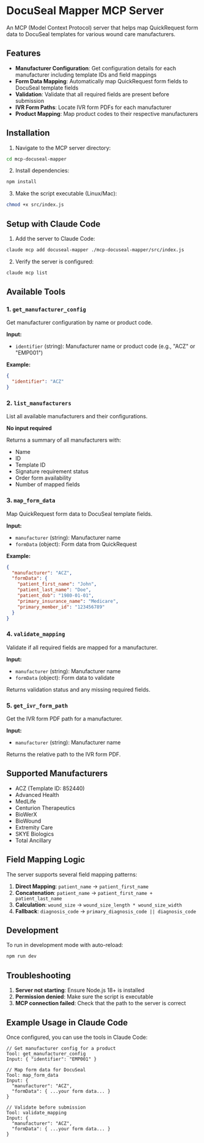 # DocuSeal Mapper MCP Server

An MCP (Model Context Protocol) server that helps map QuickRequest form data to DocuSeal templates for various wound care manufacturers.

## Features

- **Manufacturer Configuration**: Get configuration details for each manufacturer including template IDs and field mappings
- **Form Data Mapping**: Automatically map QuickRequest form fields to DocuSeal template fields
- **Validation**: Validate that all required fields are present before submission
- **IVR Form Paths**: Locate IVR form PDFs for each manufacturer
- **Product Mapping**: Map product codes to their respective manufacturers

## Installation

1. Navigate to the MCP server directory:
```bash
cd mcp-docuseal-mapper
```

2. Install dependencies:
```bash
npm install
```

3. Make the script executable (Linux/Mac):
```bash
chmod +x src/index.js
```

## Setup with Claude Code

1. Add the server to Claude Code:
```bash
claude mcp add docuseal-mapper ./mcp-docuseal-mapper/src/index.js
```

2. Verify the server is configured:
```bash
claude mcp list
```

## Available Tools

### 1. `get_manufacturer_config`
Get manufacturer configuration by name or product code.

**Input:**
- `identifier` (string): Manufacturer name or product code (e.g., "ACZ" or "EMP001")

**Example:**
```json
{
  "identifier": "ACZ"
}
```

### 2. `list_manufacturers`
List all available manufacturers and their configurations.

**No input required**

Returns a summary of all manufacturers with:
- Name
- ID
- Template ID
- Signature requirement status
- Order form availability
- Number of mapped fields

### 3. `map_form_data`
Map QuickRequest form data to DocuSeal template fields.

**Input:**
- `manufacturer` (string): Manufacturer name
- `formData` (object): Form data from QuickRequest

**Example:**
```json
{
  "manufacturer": "ACZ",
  "formData": {
    "patient_first_name": "John",
    "patient_last_name": "Doe",
    "patient_dob": "1980-01-01",
    "primary_insurance_name": "Medicare",
    "primary_member_id": "123456789"
  }
}
```

### 4. `validate_mapping`
Validate if all required fields are mapped for a manufacturer.

**Input:**
- `manufacturer` (string): Manufacturer name
- `formData` (object): Form data to validate

Returns validation status and any missing required fields.

### 5. `get_ivr_form_path`
Get the IVR form PDF path for a manufacturer.

**Input:**
- `manufacturer` (string): Manufacturer name

Returns the relative path to the IVR form PDF.

## Supported Manufacturers

- ACZ (Template ID: 852440)
- Advanced Health
- MedLife
- Centurion Therapeutics
- BioWerX
- BioWound
- Extremity Care
- SKYE Biologics
- Total Ancillary

## Field Mapping Logic

The server supports several field mapping patterns:

1. **Direct Mapping**: `patient_name` → `patient_first_name`
2. **Concatenation**: `patient_name` → `patient_first_name + patient_last_name`
3. **Calculation**: `wound_size` → `wound_size_length * wound_size_width`
4. **Fallback**: `diagnosis_code` → `primary_diagnosis_code || diagnosis_code`

## Development

To run in development mode with auto-reload:
```bash
npm run dev
```

## Troubleshooting

1. **Server not starting**: Ensure Node.js 18+ is installed
2. **Permission denied**: Make sure the script is executable
3. **MCP connection failed**: Check that the path to the server is correct

## Example Usage in Claude Code

Once configured, you can use the tools in Claude Code:

```
// Get manufacturer config for a product
Tool: get_manufacturer_config
Input: { "identifier": "EMP001" }

// Map form data for DocuSeal
Tool: map_form_data
Input: {
  "manufacturer": "ACZ",
  "formData": { ...your form data... }
}

// Validate before submission
Tool: validate_mapping
Input: {
  "manufacturer": "ACZ",
  "formData": { ...your form data... }
}
```